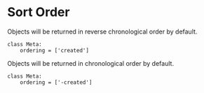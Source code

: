 # Sort Order

Objects will be returned in reverse chronological order by default.
```
class Meta:
    ordering = ['created']
```

Objects will be returned in chronological order by default.
```
class Meta:
    ordering = ['-created']
```
